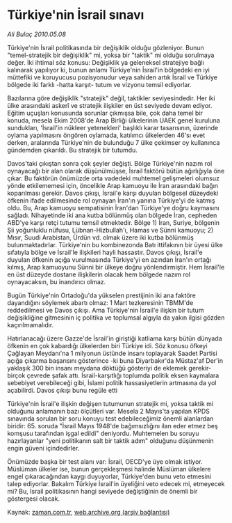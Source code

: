 # Türkiye'nin İsrail sınavı

*Ali Bulaç 2010.05.08*

<tr><td class="metin" colspan="2" style="padding-top: 20px; padding-left: 5px; ">Türkiye'nin İsrail politikasında bir değişiklik olduğu gözleniyor. Bunun "temel-stratejik bir değişiklik" mi, yoksa bir "taktik" mi olduğu sorulmaya değer. İki ihtimal söz konusu: Değişiklik ya geleneksel stratejiye bağlı kalınarak yapılıyor ki, bunun anlamı Türkiye'nin İsrail'in bölgedeki en iyi müttefiki ve koruyucusu pozisyonudur veya sahiden artık İsrail ve Türkiye bölgede iki farklı -hatta karşıt- tutum ve vizyonu temsil ediyorlar.</td></tr><tr><td class="metin" colspan="2" style="padding-top: 20px; padding-left: 5px; "><p>Bazılarına göre değişiklik "stratejik" değil, taktikler seviyesindedir. Her iki ülke arasındaki askerî ve stratejik ilişkiler en üst seviyede devam ediyor. Eğitim uçuşları konusunda sorunlar çıkmışsa bile, çok daha temel bir konuda, mesela Ekim 2008'de Arap Birliği ülkelerinin UAEK genel kuruluna sundukları, 'İsrail'in nükleer yetenekleri' başlıklı karar tasarısının, üzerinde oylama yapılmasını öngören oylamada, katılımcı ülkelerden 46'sı evet derken, aralarında Türkiye'nin de bulunduğu 7 ülke çekimser oy kullanınca gündemden çıkarıldı. Bu stratejik bir tutumdu.
<p>Davos'taki çıkıştan sonra çok şeyler değişti. Bölge Türkiye'nin nazım rol oynayacağı bir alan olarak düşünülmüşse, İsrail faktörü bütün ağırlığıyla öne çıkar. Bu faktörün önümüzde orta vadedeki muhtemel gelişmeleri olumsuz yönde etkilememesi için, öncelikle Arap kamuoyu ile İran arasındaki bağın koparılması gerekir. Davos çıkışı, İsrail'e karşı duyulan bölgesel düzeydeki öfkenin ifade edilmesinde rol oynayan İran'ın yanına Türkiye'yi de katmış oldu. Bu, Arap kamuoyu sempatisinin İran'dan Türkiye'ye doğru kaymasını sağladı. Nihayetinde iki ana kutba bölünmüş olan bölgede İran, cepheden ABD'ye karşı retçi tutumu temsil etmektedir. Bölge 1) İran, Suriye, bölgenin Şii yoğunluklu nüfusu, Lübnan-Hizbullah'ı, Hamas ve Sünni kamuoyu; 2) Mısır, Suudi Arabistan, Ürdün vd. olmak üzere iki kutba bölünmüş bulunmaktadırlar. Türkiye'nin bu kombinezonda Batı ittifakının bir üyesi ülke sıfatıyla bölge ve İsrail'le ilişkileri hayli hassastır. Davos çıkışı, İsrail'e duyulan öfkenin açığa vurulmasında Türkiye'yi en azından İran'ın ortağı kılmış, Arap kamuoyunu Sünni bir ülkeye doğru yönlendirmiştir. Hem İsrail'le en üst düzeyde dostane ilişkilerin olacak hem bölgede nazım rol oynayacaksın, bu inandırıcı olmaz.
<p>Bugün Türkiye'nin Ortadoğu'da yükselen prestijinin iki ana faktöre dayandığını söylemek abartı olmaz: 1 Mart tezkeresinin TBMM'de reddedilmesi ve Davos çıkışı. Ama Türkiye'nin İsrail'e ilişkin bir tutum değişikliğine gitmesinin iç politika ve toplumsal algıyla da yakın ilgisi gözden kaçırılmamalıdır.
<p>Hatırlanacağı üzere Gazze'de İsrail'in giriştiği katliama karşı bütün dünyada öfkenin en çok kabardığı ülkelerden biri Türkiye idi. Söz konusu öfkeyi Çağlayan Meydanı'na 1 milyonun üstünde insanı toplayarak Saadet Partisi açığa çıkarma başarısını gösterince -ki buna Diyarbakır'da Müstaz'af Der'in yaklaşık 300 bin insanı meydana döktüğü gösteriyi de eklemek gerekir- birçok çevrede şafak attı. İsrail-karşıtlığı toplumda politik eksen kaymalara sebebiyet verebileceği gibi, İslami politik hassasiyetlerin artmasına da yol açabilirdi. Davos çıkışı bunu regüle etti
<p>Türkiye'nin İsrail'e ilişkin değişen tutumunun stratejik mi, yoksa taktik mi olduğunu anlamanın bazı ölçütleri var. Mesela 2 Mayıs'ta yapılan KPDS sınavında sorulan bir soru konuyu test edebileceğimiz önemli alanlardan biridir: 65. soruda "İsrail Mayıs 1948'de bağımsızlığını ilan eder etmez beş komşusu tarafından işgal edildi" deniyordu. Muhtemelen bu soruyu hazırlayanlar "yeni politikanın salt bir taktik adım" olduğunu düşünmenin engin güveni içindedirler.
<p>Önümüzde başka bir test alanı var: İsrail, OECD'ye üye olmak istiyor. Müslüman ülkeler ise, bunun gerçekleşmesi halinde Müslüman ülkelere engel çıkaracağından kaygı duyuyorlar, Türkiye'den bunu veto etmesini talep ediyorlar. Bakalım Türkiye İsrail'in üyeliğini veto edecek mi, etmeyecek mi? Bu, İsrail politikasının hangi seviyede değiştiğinin de önemli bir göstergesi olacak. <br/></p></p></p></p></p></p></td></tr>

Kaynak: [zaman.com.tr](http://zaman.com.tr/yazar.do?yazino=981629), [web.archive.org (arşiv bağlantısı)](http://web.archive.org/web/20100513000633/http://www.zaman.com.tr:80/yazar.do?yazino=981629)
